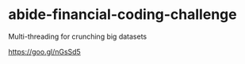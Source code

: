 # abide-financial-coding-challenge
Multi-threading for crunching big datasets

https://goo.gl/nGsSd5
